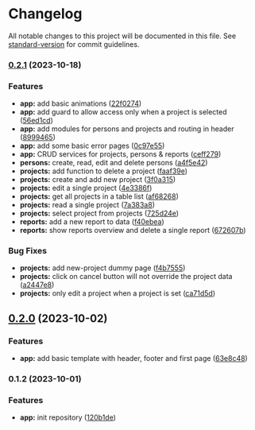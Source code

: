 # Changelog

All notable changes to this project will be documented in this file. See [standard-version](https://github.com/conventional-changelog/standard-version) for commit guidelines.

### [0.2.1](https://github.com/moritzott/mobbingtagebuch/compare/v0.2.0...v0.2.1) (2023-10-18)


### Features

* **app:** add basic animations ([22f0274](https://github.com/moritzott/mobbingtagebuch/commit/22f02747e5ce21794d5d5a5e194093a22445a7d8))
* **app:** add guard to allow access only when a project is selected ([56ed1cd](https://github.com/moritzott/mobbingtagebuch/commit/56ed1cd540d97b08f1340827e01a0ae2202132cb))
* **app:** add modules for persons and projects and routing in header ([8999465](https://github.com/moritzott/mobbingtagebuch/commit/899946506a396ab3aa1f47e4c688fd801da8181e))
* **app:** add some basic error pages ([0c97e55](https://github.com/moritzott/mobbingtagebuch/commit/0c97e55496051a2a9c4d2c1a9f159b3c27007313))
* **app:** CRUD services for projects, persons & reports ([ceff279](https://github.com/moritzott/mobbingtagebuch/commit/ceff279ebcc2e630380b124addfba91c462940ce))
* **persons:** create, read, edit and delete persons ([a4f5e42](https://github.com/moritzott/mobbingtagebuch/commit/a4f5e429d5d5dd1f0ca770d57e0d75f49024e491))
* **projects:** add function to delete a project ([faaf39e](https://github.com/moritzott/mobbingtagebuch/commit/faaf39ea0683246236e78c6cc9038baa4ec726b0))
* **projects:** create and add new project ([3f0a315](https://github.com/moritzott/mobbingtagebuch/commit/3f0a315e74eb247ac99e8bd54ffcdee7a63e5243))
* **projects:** edit a single project ([4e3386f](https://github.com/moritzott/mobbingtagebuch/commit/4e3386fdbc87a49090bf3506876b92faeca2831e))
* **projects:** get all projects in a table list ([af68268](https://github.com/moritzott/mobbingtagebuch/commit/af682689405c23b42d736c9bfc782b92defc64a7))
* **projects:** read a single project ([7a383a8](https://github.com/moritzott/mobbingtagebuch/commit/7a383a871c6359c531ce483046ea0531fdb0c99d))
* **projects:** select project from projects ([725d24e](https://github.com/moritzott/mobbingtagebuch/commit/725d24eb4d1940c11f1c99152f8b28cb445a42a9))
* **reports:** add a new report to data ([f40ebea](https://github.com/moritzott/mobbingtagebuch/commit/f40ebea63379b8631c3b70f736735ed605464896))
* **reports:** show reports overview and delete a single report ([672607b](https://github.com/moritzott/mobbingtagebuch/commit/672607b92efc533a2a2db1bf18a99a08059aaa3f))


### Bug Fixes

* **projects:** add new-project dummy page ([f4b7555](https://github.com/moritzott/mobbingtagebuch/commit/f4b7555b9b7c64e1bef54442438aef37f31460d4))
* **projects:** click on cancel button will not override the project data ([a2447e8](https://github.com/moritzott/mobbingtagebuch/commit/a2447e8f6f529a702f18855aba731c15dfaa6f7c))
* **projects:** only edit a project when a project is set ([ca71d5d](https://github.com/moritzott/mobbingtagebuch/commit/ca71d5df5e2df52890a64313bd7b8accee0bc42b))

## [0.2.0](https://github.com/moritzott/mobbingtagebuch/compare/v0.1.2...v0.2.0) (2023-10-02)


### Features

* **app:** add basic template with header, footer and first page ([63e8c48](https://github.com/moritzott/mobbingtagebuch/commit/63e8c48043e632be8e3935275f60c3dc9a24d87e))

### 0.1.2 (2023-10-01)


### Features

* **app:** init repository ([120b1de](https://github.com/moritzott/mobbingtagebuch/commit/120b1de1811d6af966045a6f458a7948a909cf94))

